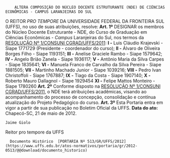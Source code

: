         ALTERA COMPOSIÇÃO DO NÚCLEO DOCENTE ESTRUTURANTE (NDE) DE CIÊNCIAS ECONÔMICAS - CAMPUS LARANJEIRAS DO SUL  

 O REITOR *PRO TEMPORE*  DA UNIVERSIDADE FEDERAL DA FRONTEIRA SUL (UFFS), no uso de suas atribuições, resolve:   **Art. 1º**  DESIGNAR os membros do Núcleo Docente Estruturante - NDE, do Curso de Graduação em Ciências Econômicas - *Campus*  Laranjeiras do Sul, nos termos da [RESOLUÇÃO Nº 1/CONSUNI CGRAD/UFFS/2011](https://www.uffs.edu.br/atos-normativos/resolucao/consunicgrad/2011-0001): **I -**  Luis Cláudio Krajevski - Siape 1771729 (Presidente - coordenador do curso); **II -**  Álvaro de Oliveira Borges Filho - Siape 1193151; **III -**  Anelise Graciele Rambo - Siape 1579642; **IV -**  Angelo Brião Zanela - Siape 1936117; **V -**  Antônio Maria da Silva Carpes - Siape 1835641; **VI -**  Manuela Franco de Carvalho da Silva Pereira - Siape 1881505; **VII -**  Martinho Machado Junior - Siape 1039216; **VIII -**  Pedro Ivan Christoffoli - Siape 1767887; **IX -**  Tiago da Costa - Siape 1907140; **X -**  Roberto Mauro Dallagnol - Siape 1929454 **XI -**  Felipe Mattos Monteiro - Siape 1780260   **Art. 2º**  Conforme disposto na [RESOLUÇÃO Nº 1/CONSUNI CGRAD/UFFS/2011](https://www.uffs.edu.br/atos-normativos/resolucao/consunicgrad/2011-0001), o NDE terá atribuições acadêmicas, visando ao acompanhamento do processo de concepção, consolidação e contínua atualização do Projeto Pedagógico do curso.   **Art. 3º**  Esta Portaria entra em vigor a partir de sua publicação no Boletim Oficial da UFFS.        **Data do ato:** Chapecó-SC, 21 de maio de 2012.   
 

    Jaime Giolo    
 Reitor pro tempore da UFFS 

      Documento Histórico  [PORTARIA Nº 513/GR/UFFS/2012](https://www.uffs.edu.br/atos-normativos/portaria/gr/2012-0513/@@download/documento_historico)     
      